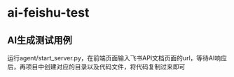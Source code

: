 # ai-feishu-test
## AI生成测试用例
运行agent/start_server.py，在前端页面输入飞书API文档页面的url，等待AI响应后，再项目中创建对应的目录以及代码文件，将代码复制过来即可